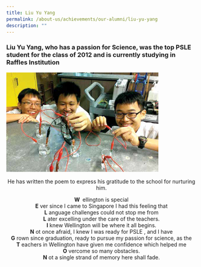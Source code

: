 ```yaml
---
title: Liu Yu Yang
permalink: /about-us/achievements/our-alumni/liu-yu-yang
description: ""
---
```

### Liu Yu Yang, who has a passion for Science, was the top PSLE student for the class of 2012 and is currently studying in Raffles Institution

<img src="/images/alumni07.png" 
     style="width:80%">

<center>
He has written the poem to express his gratitude to the school for nurturing him.  
	
<p> <p/>
	
<strong> W </strong> ellington is special <br>
**E** ver since I came to Singapore I had this feeling that <br>
**L** anguage challenges could not stop me from <br>
**L** ater excelling under the care of the teachers. <br>
**I** knew Wellington will be where it all begins. <br>
**N** ot once afraid, I knew I was ready for PSLE , and I have <br>
**G** rown since graduation, ready to pursue my passion for science, as the <br>
**T** eachers in Wellington have given me confidence which helped me <br>
**O** vercome so many obstacles. <br>
**N** ot a single strand of memory here shall fade.
	
</center>